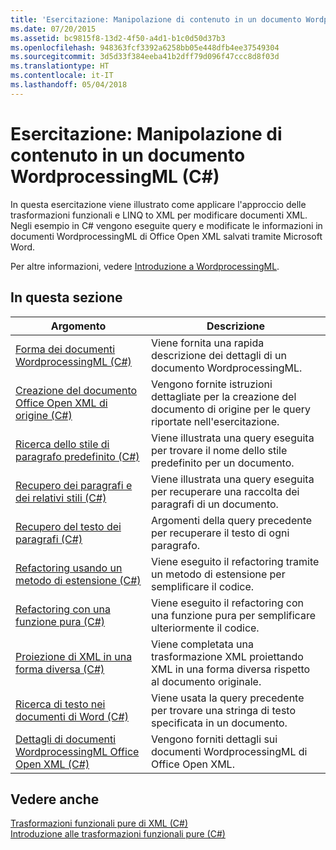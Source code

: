 ```yaml
---
title: 'Esercitazione: Manipolazione di contenuto in un documento WordprocessingML (C#)'
ms.date: 07/20/2015
ms.assetid: bc9815f8-13d2-4f50-a4d1-b1c0d50d37b3
ms.openlocfilehash: 948363fcf3392a6258bb05e448dfb4ee37549304
ms.sourcegitcommit: 3d5d33f384eeba41b2dff79d096f47ccc8d8f03d
ms.translationtype: HT
ms.contentlocale: it-IT
ms.lasthandoff: 05/04/2018
---
```

# <a name="tutorial-manipulating-content-in-a-wordprocessingml-document-c"></a>Esercitazione: Manipolazione di contenuto in un documento WordprocessingML (C#)
In questa esercitazione viene illustrato come applicare l'approccio delle trasformazioni funzionali e LINQ to XML per modificare documenti XML. Negli esempio in C# vengono eseguite query e modificate le informazioni in documenti WordprocessingML di Office Open XML salvati tramite Microsoft Word.  
  
 Per altre informazioni, vedere [Introduzione a WordprocessingML](http://ericwhite.com/blog/introduction-to-wordprocessingml-series/).  
  
## <a name="in-this-section"></a>In questa sezione  
  
|Argomento|Descrizione|  
|-----------|-----------------|  
|[Forma dei documenti WordprocessingML (C#)](../../../../csharp/programming-guide/concepts/linq/shape-of-wordprocessingml-documents.md)|Viene fornita una rapida descrizione dei dettagli di un documento WordprocessingML.|  
|[Creazione del documento Office Open XML di origine (C#)](../../../../csharp/programming-guide/concepts/linq/creating-the-source-office-open-xml-document.md)|Vengono fornite istruzioni dettagliate per la creazione del documento di origine per le query riportate nell'esercitazione.|  
|[Ricerca dello stile di paragrafo predefinito (C#)](../../../../csharp/programming-guide/concepts/linq/finding-the-default-paragraph-style.md)|Viene illustrata una query eseguita per trovare il nome dello stile predefinito per un documento.|  
|[Recupero dei paragrafi e dei relativi stili (C#)](../../../../csharp/programming-guide/concepts/linq/retrieving-the-paragraphs-and-their-styles.md)|Viene illustrata una query eseguita per recuperare una raccolta dei paragrafi di un documento.|  
|[Recupero del testo dei paragrafi (C#)](../../../../csharp/programming-guide/concepts/linq/retrieving-the-text-of-the-paragraphs.md)|Argomenti della query precedente per recuperare il testo di ogni paragrafo.|  
|[Refactoring usando un metodo di estensione (C#)](../../../../csharp/programming-guide/concepts/linq/refactoring-using-an-extension-method.md)|Viene eseguito il refactoring tramite un metodo di estensione per semplificare il codice.|  
|[Refactoring con una funzione pura (C#)](../../../../csharp/programming-guide/concepts/linq/refactoring-using-a-pure-function.md)|Viene eseguito il refactoring con una funzione pura per semplificare ulteriormente il codice.|  
|[Proiezione di XML in una forma diversa (C#)](../../../../csharp/programming-guide/concepts/linq/projecting-xml-in-a-different-shape.md)|Viene completata una trasformazione XML proiettando XML in una forma diversa rispetto al documento originale.|  
|[Ricerca di testo nei documenti di Word (C#)](../../../../csharp/programming-guide/concepts/linq/finding-text-in-word-documents.md)|Viene usata la query precedente per trovare una stringa di testo specificata in un documento.|  
|[Dettagli di documenti WordprocessingML Office Open XML (C#)](../../../../csharp/programming-guide/concepts/linq/details-of-office-open-xml-wordprocessingml-documents.md)|Vengono forniti dettagli sui documenti WordprocessingML di Office Open XML.|  
  
## <a name="see-also"></a>Vedere anche  
 [Trasformazioni funzionali pure di XML (C#)](../../../../csharp/programming-guide/concepts/linq/pure-functional-transformations-of-xml.md)  
 [Introduzione alle trasformazioni funzionali pure (C#)](../../../../csharp/programming-guide/concepts/linq/introduction-to-pure-functional-transformations.md)
